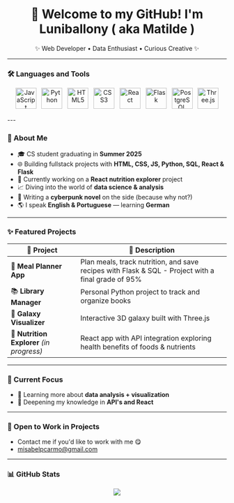<h1 align="center">🌿 Welcome to my GitHub! I'm Luniballony ( aka Matilde )</h1>
<p align="center">✨ Web Developer • Data Enthusiast • Curious Creative ✨</p>

---

### 🛠 Languages and Tools
<p align="center"> 
  <img src="https://cdn.jsdelivr.net/gh/devicons/devicon/icons/javascript/javascript-original.svg" height="48" alt="JavaScript" /> &nbsp; 
  <img src="https://cdn.jsdelivr.net/gh/devicons/devicon/icons/python/python-original.svg" height="48" alt="Python" /> &nbsp; 
  <img src="https://cdn.jsdelivr.net/gh/devicons/devicon/icons/html5/html5-original.svg" height="48" alt="HTML5" /> &nbsp; 
  <img src="https://cdn.jsdelivr.net/gh/devicons/devicon/icons/css3/css3-original.svg" height="48" alt="CSS3" /> &nbsp; 
  <img src="https://cdn.jsdelivr.net/gh/devicons/devicon/icons/react/react-original.svg" height="48" alt="React" /> &nbsp; 
  <img src="https://cdn.jsdelivr.net/gh/devicons/devicon/icons/flask/flask-original.svg" height="48" alt="Flask" /> &nbsp; 
  <img src="https://cdn.jsdelivr.net/gh/devicons/devicon/icons/postgresql/postgresql-original.svg" height="48" alt="PostgreSQL" /> &nbsp;
  <img src="https://cdn.jsdelivr.net/gh/devicons/devicon/icons/threejs/threejs-original.svg" height="48" alt="Three.js" /> 
</p>
---

### 🧭 About Me
- 🎓 CS student graduating in **Summer 2025**
- 🌐 Building fullstack projects with **HTML, CSS, JS, Python, SQL, React & Flask**
- 🍃 Currently working on a **React nutrition explorer** project
- 📈 Diving into the world of **data science & analysis**
- 📖 Writing a **cyberpunk novel** on the side (because why not?)
- 🌎 I speak **English & Portuguese** — learning **German**

---

### ✨ Featured Projects
| 🌟 Project | 💬 Description |
|-----------|----------------|
| 🥗 **Meal Planner App** | Plan meals, track nutrition, and save recipes with Flask & SQL - Project with a final grade of 95% |
| 📚 **Library Manager** | Personal Python project to track and organize books |
| 🌌 **Galaxy Visualizer** | Interactive 3D galaxy built with Three.js |
| 🍎 **Nutrition Explorer** *(in progress)* | React app with API integration exploring health benefits of foods & nutrients |

---

### 🌿 Current Focus
- 🧪 Learning more about **data analysis + visualization**
- 🧠 Deepening my knowledge in **API's and React**

---

### 📧 Open to Work in Projects
- Contact me if you'd like to work with me 😋
- misabelpcarmo@gmail.com

---

### 📊 GitHub Stats
<p align="center">
  <img src="https://github-readme-stats.vercel.app/api?username=luniballony&show_icons=true&hide_title=true&hide_border=true&bg_color=ffffff00&text_color=333&icon_color=6c63ff" />
</p>
